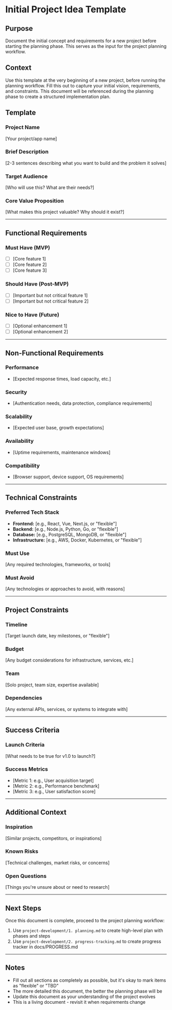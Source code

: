 # Initial Project Idea Template

## Purpose
Document the initial concept and requirements for a new project before starting the planning phase. This serves as the input for the project planning workflow.

## Context
Use this template at the very beginning of a new project, before running the planning workflow. Fill this out to capture your initial vision, requirements, and constraints. This document will be referenced during the planning phase to create a structured implementation plan.

## Template

### Project Name
[Your project/app name]

### Brief Description
[2-3 sentences describing what you want to build and the problem it solves]

### Target Audience
[Who will use this? What are their needs?]

### Core Value Proposition
[What makes this project valuable? Why should it exist?]

---

## Functional Requirements

### Must Have (MVP)
- [ ] [Core feature 1]
- [ ] [Core feature 2]
- [ ] [Core feature 3]

### Should Have (Post-MVP)
- [ ] [Important but not critical feature 1]
- [ ] [Important but not critical feature 2]

### Nice to Have (Future)
- [ ] [Optional enhancement 1]
- [ ] [Optional enhancement 2]

---

## Non-Functional Requirements

### Performance
- [Expected response times, load capacity, etc.]

### Security
- [Authentication needs, data protection, compliance requirements]

### Scalability
- [Expected user base, growth expectations]

### Availability
- [Uptime requirements, maintenance windows]

### Compatibility
- [Browser support, device support, OS requirements]

---

## Technical Constraints

### Preferred Tech Stack
- **Frontend:** [e.g., React, Vue, Next.js, or "flexible"]
- **Backend:** [e.g., Node.js, Python, Go, or "flexible"]
- **Database:** [e.g., PostgreSQL, MongoDB, or "flexible"]
- **Infrastructure:** [e.g., AWS, Docker, Kubernetes, or "flexible"]

### Must Use
[Any required technologies, frameworks, or tools]

### Must Avoid
[Any technologies or approaches to avoid, with reasons]

---

## Project Constraints

### Timeline
[Target launch date, key milestones, or "flexible"]

### Budget
[Any budget considerations for infrastructure, services, etc.]

### Team
[Solo project, team size, expertise available]

### Dependencies
[Any external APIs, services, or systems to integrate with]

---

## Success Criteria

### Launch Criteria
[What needs to be true for v1.0 to launch?]

### Success Metrics
- [Metric 1: e.g., User acquisition target]
- [Metric 2: e.g., Performance benchmark]
- [Metric 3: e.g., User satisfaction score]

---

## Additional Context

### Inspiration
[Similar projects, competitors, or inspirations]

### Known Risks
[Technical challenges, market risks, or concerns]

### Open Questions
[Things you're unsure about or need to research]

---

## Next Steps
Once this document is complete, proceed to the project planning workflow:
1. Use `project-development/1. planning.md` to create high-level plan with phases and steps
2. Use `project-development/2. progress-tracking.md` to create progress tracker in docs/PROGRESS.md

---

## Notes
- Fill out all sections as completely as possible, but it's okay to mark items as "flexible" or "TBD"
- The more detailed this document, the better the planning phase will be
- Update this document as your understanding of the project evolves
- This is a living document - revisit it when requirements change
